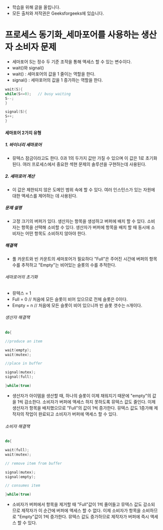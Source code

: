 - 학습을 위해 글을 올립니다.
- 모든 출처와 저작권은 Geeksforgeeks에 있습니다.

[^출처]: https://www.geeksforgeeks.org/



# 프로세스 동기화_세마포어를 사용하는 생산자 소비자 문제

- 세마포어 S는 정수 두 기준 조작을 통해 액세스 할 수 있는 변수이다. 
- wait()와 signal()
- wait() : 세마포어의 값을 1 줄이는 역할을 한다.
- signal() : 세마포어의 값을 1 증가하는 역할을 한다.

```c
wait(S){
while(S<=0);   // busy waiting
S--;
}

signal(S){
S++;
}
```

#### 세마포어 2가지 유형

##### 1. 바이너리 세마포어

- 뮤텍스 잠금이라고도 한다. 0과 1의 두가지 값만 가질 수 있으며 이 값은 1로 초기화된다. 여러 프로세스에서 중요한 섹현 문제의 솔루션을 구현하는데 사용된다.

##### 2. 세마포어 계산

- 이 값은 제한되지 않은 도메인 범위 속에 할 수 있다. 여러 인스턴스가 있는 자원에 대한 액세스를 제어하는 데 사용된다.



##### 문제 설명

- 고정 크기의 버퍼가 있다. 생산자는 항목을 생성하고 버퍼에 배치 할 수 있다. 소비자는 항목을 선택해 소비할 수 있다. 생산자가 버퍼에 항목을 배치 할 때 동시에 소비자는 어떤 항목도 소비하지 않아야 한다.

##### 해결책

- 풀 카운트와 빈 카운트의 세마포어가 필요하다 "Full"은 주어진 시간에 버퍼의 항목 수를 추적하고 "Empty"는 비어있는 슬롯의 수를 추적한다.

###### 세마포어의 초기화

- 뮤텍스 = 1
- Full = 0 // 처음에 모든 슬롯이 비어 있으므로 전체 슬롯은 0이다.
- Empty = n // 처음에 모든 슬롯이 비어 있으니까 빈 슬롯 갯수는 n개이다.

###### 생산자 해결책

```c
do{

//produce an item

wait(empty);
wait(mutex);

//place in buffer

signal(mutex);
signal(full);

}while(true)
```

- 생산자가 아이템을 생산할 때, 하나의 슬롯이 이제 채워지기 때문에 "empty"의 값을 1씩 감소한다. 소비자가 버퍼에 액세스 하지 못하도록 뮤텍스 값도 줄인다. 이제 생산자가 항목을 배치했으므로 "Full"의 값이 1씩 증가한다. 뮤텍스 값도 1증가해 제작자의 작업이 완료되고 소비자가 버퍼에 액세스 할 수 있다.

###### 소비자 해결책

```c
do{

wait(full);
wait(mutex);

// remove item from buffer

signal(mutex);
signal(empty);

// consumes item

}while(true)
```

- 소비자가 버퍼에서 항목을 제거할 때 "Full"값이 1씩 줄어들고 뮤텍스 값도 감소되므로 제작자가 이 순간에 버퍼에 액세스 할 수 없다. 이제 소비자가 항목을 소비하므로 "Empty"값이 1씩 증가한다. 뮤텍스 값도 증가하므로 제작자가 버퍼에 즉시 액세스 할 수 있다.